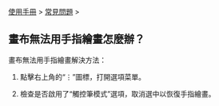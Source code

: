[使用手冊](/dragonnest/drawnote/manual/zh-tw) > [常見問題](/dragonnest/drawnote/manual/zh-tw/q_a) >

畫布無法用手指繪畫怎麼辦？
---
畫布無法用手指繪畫解決方法：

1. 點擊右上角的“⋮”圖標，打開選項菜單。

2. 檢查是否啟用了“觸控筆模式”選項，取消選中以恢復手指繪畫。